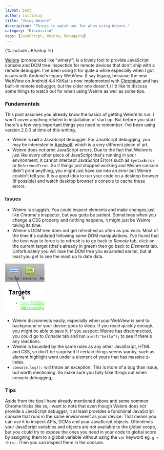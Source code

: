 ```yaml
---
layout: post
author: initialxy
title: "Using Weinre"
description: "Things to watch out for when using Weinre."
category: "Discussion"
tags: [JavaScript, Weinre, Debugging]
---
```

{% include JB/setup %}

[Weinre](http://people.apache.org/~pmuellr/weinre/docs/latest/) (pronounced like "winery") is a lovely tool to provide JavaScript console and DOM tree inspection for remote devices that don't ship with a remote debugger. I've been using it for quite a while especially when I got issues with Android's legacy WebView. (I say legacy, because the new WebView on Android 4.4 KitKat is now implemented with [Chromium](http://developer.android.com/about/versions/android-4.4.html#Behaviors) and has built-in remote debugger, but the older one doesn't.) I'd like to discuss some things to watch out for when using Weinre as well as some tips. <!--more-->

### Fundamentals

This post assumes you already know the basics of getting Weinre to run. I won't cover anything related to installation of start up. But before you start there's a few very important things you need to remember. I've been using version 2.0.0 at time of this writing.

* Weinre is **not** a JavaScript debugger. For JavaScript debugging, you may be interested in [Aardwolf](http://lexandera.com/aardwolf/), which is a very different piece of art.
* Weinre does not print JavaScript errors. Due to the fact that Weinre is just like every other piece of JavaScript that's running in your environment, it cannot intercept JavaScript Errors such as `SyntaxError` or `ReferenceError`. So if things just stopped working and Weinre console didn't print anything, you might just have ran into an error but Weinre couldn't tell you. It is a good idea to run your code on a desktop browser (if possible) and watch desktop browser's console to cache these errors.

### Issues

* Weinre is sluggish. You could inspect elements and make changes just like Chrome's inspector, but you gotta be patient. Sometimes when you change a CSS property and nothing happens, it might just be Weinre taking its time.
* Weinre's DOM tree does not get refreshed as often as you wish. Most of the time it's outdated following some DOM manipulations. I've found that the best way to force is to refresh is to go back to _Remote_ tab, click on the current target (that's already in green) then go back to _Elements_ tab. Unfortunately you will lose the DOM tree you expanded earlier, but at least you get to see the most up to date data.

![Remote target](/static/images/2013-11-21-using-weinre/remote_refresh.jpg)

* Weinre disconnects easily, especially when your WebView is sent to background or your device goes to sleep. If you react quickly enough, you might be able to save it. If you suspect Weinre has disconnected, you could go to _Console_ tab and run `alert("hello");` to see if there's any reactions.
* Weinre is bounded by the same rules as any other JavaScript, HTML and CSS, so don't be surprised if certain things seems wanky, such as element highlight went under a element of yours that has massive z-index.
* `console.log();` will throw an exception. This is more of a bug than issue, but worth mentioning. So make sure you fully take things out when console debugging, .

### Tips

Aside from the tips I have already mentioned above and some common Chrome tricks like `$0`, I want to note that even though Weinre does not provide a JavaScript debugger, it at least provides a functional JavaScript console that runs in the same environment as your device. That means you can use it to inspect APIs, DOMs and your JavaScript objects. Oftentimes your JavaScript variables and objects are not available to the global scope, but you could try to expose the ones you need in your code to global score by assigning them to a global variable without using the `var` keyword eg. `g = this;`. Then you can inspect them in the console.
